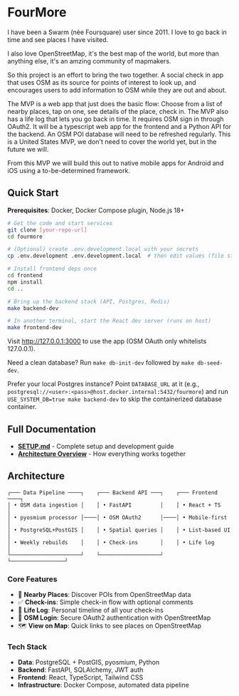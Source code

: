 # FourMore

I have been a Swarm (née Foursquare) user since 2011. I love to go back in time and see places I have visited.

I also love OpenStreetMap, it's the best map of the world, but more than anything else, it's an amzing community of mapmakers.

So this project is an effort to bring the two together. A social check in app that uses OSM as its source for points of interest to look up, and encourages users to add information to OSM while they are out and about.

The MVP is a web app that just does the basic flow: Choose from a list of nearby places, tap on one, see details of the place, check in. The MVP also has a life log that lets you go back in time. It requires OSM sign in through OAuth2. It will be a typescript web app for the frontend and a Python API for the backend. An OSM POI database will need to be refreshed regularly. This is a United States MVP, we don't need to cover the world yet, but in the future we will.

From this MVP we will build this out to native mobile apps for Android and iOS using a to-be-determined framework.

## Quick Start

**Prerequisites**: Docker, Docker Compose plugin, Node.js 18+

```bash
# Get the code and start services
git clone [your-repo-url]
cd fourmore

# (Optional) create .env.development.local with your secrets
cp .env.development .env.development.local  # then edit values (file stays gitignored)

# Install frontend deps once
cd frontend
npm install
cd ..

# Bring up the backend stack (API, Postgres, Redis)
make backend-dev

# In another terminal, start the React dev server (runs on host)
make frontend-dev
```

Visit http://127.0.0.1:3000 to use the app (OSM OAuth only whitelists 127.0.0.1).

Need a clean database? Run `make db-init-dev` followed by `make db-seed-dev`.

Prefer your local Postgres instance? Point `DATABASE_URL` at it (e.g., `postgresql://<user>:<pass>@host.docker.internal:5432/fourmore`) and run `USE_SYSTEM_DB=true make backend-dev` to skip the containerized database container.

## Full Documentation

- [**SETUP.md**](SETUP.md) - Complete setup and development guide
- [**Architecture Overview**](#architecture) - How everything works together

## Architecture

```
┌─── Data Pipeline ────┐    ┌─── Backend API ───┐    ┌─── Frontend ────┐
│ • OSM data ingestion │    │ • FastAPI         │    │ • React + TS    │
│ • pyosmium processor │────│ • OSM OAuth2      │────│ • Mobile-first  │
│ • PostgreSQL+PostGIS │    │ • Spatial queries │    │ • List-based UI │
│ • Weekly rebuilds    │    │ • Check-ins       │    │ • Life log      │
└──────────────────────┘    └───────────────────┘    └─────────────────┘
```

### Core Features
- 📍 **Nearby Places**: Discover POIs from OpenStreetMap data
- ✅ **Check-ins**: Simple check-in flow with optional comments
- 📖 **Life Log**: Personal timeline of all your check-ins
- 🔐 **OSM Login**: Secure OAuth2 authentication with OpenStreetMap
- 🗺️ **View on Map**: Quick links to see places on OpenStreetMap

### Tech Stack
- **Data**: PostgreSQL + PostGIS, pyosmium, Python
- **Backend**: FastAPI, SQLAlchemy, JWT auth
- **Frontend**: React, TypeScript, Tailwind CSS
- **Infrastructure**: Docker Compose, automated data pipeline
